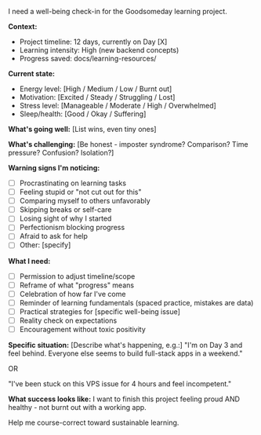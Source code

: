 I need a well-being check-in for the Goodsomeday learning project.

**Context:**
- Project timeline: 12 days, currently on Day [X]
- Learning intensity: High (new backend concepts)
- Progress saved: docs/learning-resources/

**Current state:**
- Energy level: [High / Medium / Low / Burnt out]
- Motivation: [Excited / Steady / Struggling / Lost]
- Stress level: [Manageable / Moderate / High / Overwhelmed]
- Sleep/health: [Good / Okay / Suffering]

**What's going well:**
[List wins, even tiny ones]

**What's challenging:**
[Be honest - imposter syndrome? Comparison? Time pressure? Confusion? Isolation?]

**Warning signs I'm noticing:**
- [ ] Procrastinating on learning tasks
- [ ] Feeling stupid or "not cut out for this"
- [ ] Comparing myself to others unfavorably
- [ ] Skipping breaks or self-care
- [ ] Losing sight of why I started
- [ ] Perfectionism blocking progress
- [ ] Afraid to ask for help
- [ ] Other: [specify]

**What I need:**
- [ ] Permission to adjust timeline/scope
- [ ] Reframe of what "progress" means
- [ ] Celebration of how far I've come
- [ ] Reminder of learning fundamentals (spaced practice, mistakes are data)
- [ ] Practical strategies for [specific well-being issue]
- [ ] Reality check on expectations
- [ ] Encouragement without toxic positivity

**Specific situation:**
[Describe what's happening, e.g.:]
"I'm on Day 3 and feel behind. Everyone else seems to build full-stack apps in a weekend."

OR

"I've been stuck on this VPS issue for 4 hours and feel incompetent."

**What success looks like:**
I want to finish this project feeling proud AND healthy - not burnt out with a working app.

Help me course-correct toward sustainable learning.